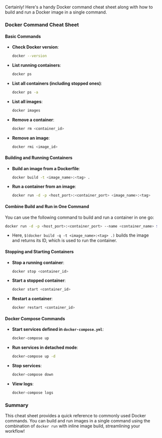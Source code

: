 Certainly! Here's a handy Docker command cheat sheet along with how to build and run a Docker image in a single command.

### Docker Command Cheat Sheet

#### Basic Commands
- **Check Docker version**:
  ```bash
  docker --version
  ```

- **List running containers**:
  ```bash
  docker ps
  ```

- **List all containers (including stopped ones)**:
  ```bash
  docker ps -a
  ```

- **List all images**:
  ```bash
  docker images
  ```

- **Remove a container**:
  ```bash
  docker rm <container_id>
  ```

- **Remove an image**:
  ```bash
  docker rmi <image_id>
  ```

#### Building and Running Containers
- **Build an image from a Dockerfile**:
  ```bash
  docker build -t <image_name>:<tag> .
  ```

- **Run a container from an image**:
  ```bash
  docker run -d -p <host_port>:<container_port> <image_name>:<tag>
  ```

#### Combine Build and Run in One Command
You can use the following command to build and run a container in one go:

```bash
docker run -d -p <host_port>:<container_port> --name <container_name> $(docker build -q -t <image_name>:<tag> .)
```

- Here, `$(docker build -q -t <image_name>:<tag> .)` builds the image and returns its ID, which is used to run the container.

#### Stopping and Starting Containers
- **Stop a running container**:
  ```bash
  docker stop <container_id>
  ```

- **Start a stopped container**:
  ```bash
  docker start <container_id>
  ```

- **Restart a container**:
  ```bash
  docker restart <container_id>
  ```

#### Docker Compose Commands
- **Start services defined in `docker-compose.yml`**:
  ```bash
  docker-compose up
  ```

- **Run services in detached mode**:
  ```bash
  docker-compose up -d
  ```

- **Stop services**:
  ```bash
  docker-compose down
  ```

- **View logs**:
  ```bash
  docker-compose logs
  ```

### Summary
This cheat sheet provides a quick reference to commonly used Docker commands. You can build and run images in a single command using the combination of `docker run` with inline image build, streamlining your workflow!
